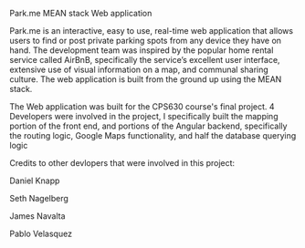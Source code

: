 Park.me MEAN stack Web application

Park.me is an interactive, easy to use, real-time web application that allows users to find or post private parking spots from
any device they have on hand. The development team was inspired by the popular home rental service called AirBnB, specifically
the service’s excellent user interface, extensive use of visual information on a map, and communal sharing culture. The web application
is built from the ground up using the MEAN stack.

The Web application was built for the CPS630 course's final project. 4 Developers were involved in the project,
I specifically built the mapping portion of the front end, and portions of the Angular backend, specifically the routing logic,
Google Maps functionality, and half the database querying logic

Credits to other devlopers that were involved in this project:

Daniel Knapp

Seth Nagelberg

James Navalta

Pablo Velasquez
